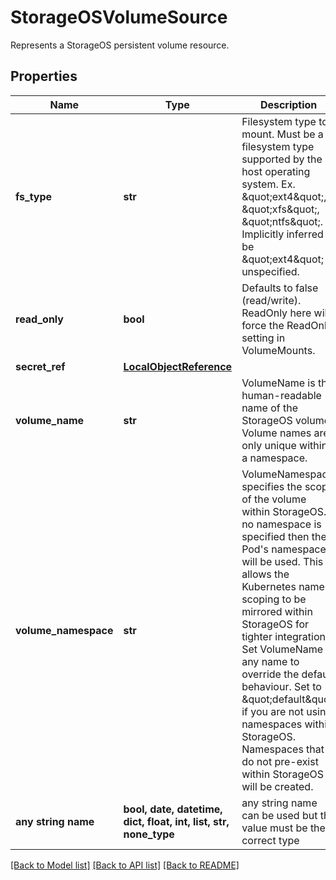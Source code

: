 # StorageOSVolumeSource

Represents a StorageOS persistent volume resource.

## Properties
Name | Type | Description | Notes
------------ | ------------- | ------------- | -------------
**fs_type** | **str** | Filesystem type to mount. Must be a filesystem type supported by the host operating system. Ex. \&quot;ext4\&quot;, \&quot;xfs\&quot;, \&quot;ntfs\&quot;. Implicitly inferred to be \&quot;ext4\&quot; if unspecified. | [optional] 
**read_only** | **bool** | Defaults to false (read/write). ReadOnly here will force the ReadOnly setting in VolumeMounts. | [optional] 
**secret_ref** | [**LocalObjectReference**](LocalObjectReference.md) |  | [optional] 
**volume_name** | **str** | VolumeName is the human-readable name of the StorageOS volume.  Volume names are only unique within a namespace. | [optional] 
**volume_namespace** | **str** | VolumeNamespace specifies the scope of the volume within StorageOS.  If no namespace is specified then the Pod&#39;s namespace will be used.  This allows the Kubernetes name scoping to be mirrored within StorageOS for tighter integration. Set VolumeName to any name to override the default behaviour. Set to \&quot;default\&quot; if you are not using namespaces within StorageOS. Namespaces that do not pre-exist within StorageOS will be created. | [optional] 
**any string name** | **bool, date, datetime, dict, float, int, list, str, none_type** | any string name can be used but the value must be the correct type | [optional]

[[Back to Model list]](../README.md#documentation-for-models) [[Back to API list]](../README.md#documentation-for-api-endpoints) [[Back to README]](../README.md)


